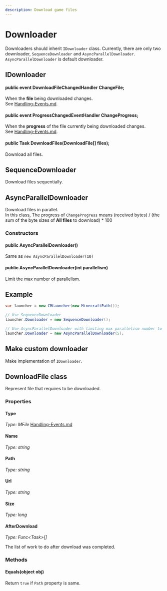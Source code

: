 ```yaml
---
description: Download game files
---
```


# Downloader

Downloaders should inherit `IDownloader` class. Currently, there are only two downloader, `SequenceDownloader` and `AsyncParallelDownloader`. `AsyncParallelDownloader` is default downloader.

## IDownloader

#### public event DownloadFileChangedHandler ChangeFile;

When the **file** being downloaded changes.\
See [Handling-Events.md](../getting-started/Handling-Events.md "mention").

#### public event ProgressChangedEventHandler ChangeProgress;

When the **progress** of the file currently being downloaded changes.\
See [Handling-Events.md](../getting-started/Handling-Events.md "mention").

#### public Task DownloadFiles(DownloadFile\[] files);

Download all files.

## SequenceDownloader

Download files sequentially.

## AsyncParallelDownloader

Download files in parallel.\
In this class, The progress of `ChangeProgress` means (received bytes) / (the sum of the byte sizes of **All files** to download) \* 100

### Constructors

#### public AsyncParallelDownloader()

Same as `new AsyncParallelDownloader(10)`

#### public AsyncParallelDownloader(int parallelism)

Limit the max number of parallelism.

## Example

```csharp
var launcher = new CMLauncher(new MinecraftPath());

// Use SequenceDownloader
launcher.Downloader = new SequenceDownloader();

// Use AsyncParallelDownloader with limiting max parallelism number to 5
launcher.Downloader = new AsyncParallelDownloader(5);
```

## Make custom downloader

Make implementation of `IDownloader`.

## DownloadFile class

Represent file that requires to be downloaded.

### Properties

#### Type

_Type: MFile_ [Handling-Events.md](../getting-started/Handling-Events.md "mention")

#### Name

_Type: string_

#### Path

_Type: string_

#### Url

_Type: string_

#### Size

_Type: long_

#### AfterDownload

_Type: Func\<Task>\[]_

The list of work to do after download was completed.

### Methods

#### Equals(object obj)

Return `true` if `Path` property is same.
